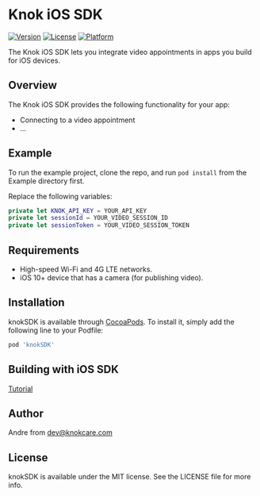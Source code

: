 # Knok iOS SDK

[![Version](https://img.shields.io/cocoapods/v/knokSDK.svg?style=flat)](https://cocoapods.org/pods/knokSDK)
[![License](https://img.shields.io/cocoapods/l/knokSDK.svg?style=flat)](https://github.com/knok-healthcare/ios-knok-sdk/blob/master/LICENSE)
[![Platform](https://img.shields.io/cocoapods/p/knokSDK.svg?style=flat)](https://cocoapods.org/pods/knokSDK)

The Knok iOS SDK lets you integrate video appointments in apps you build for iOS devices.

## Overview
The Knok iOS SDK provides the following functionality for your app:
- Connecting to a video appointment
- ...

## Example

To run the example project, clone the repo, and run `pod install` from the Example directory first.

Replace the following variables:
```swift
private let KNOK_API_KEY = YOUR_API_KEY
private let sessionId = YOUR_VIDEO_SESSION_ID
private let sessionToken = YOUR_VIDEO_SESSION_TOKEN
```

## Requirements
- High-speed Wi-Fi and 4G LTE networks.
- iOS 10+ device that has a camera (for publishing video).

## Installation

knokSDK is available through [CocoaPods](https://cocoapods.org). To install
it, simply add the following line to your Podfile:

```ruby
pod 'knokSDK'
```

## Building with iOS SDK

[Tutorial](Tutorial.md)

## Author

Andre from dev@knokcare.com

## License

knokSDK is available under the MIT license. See the LICENSE file for more info.